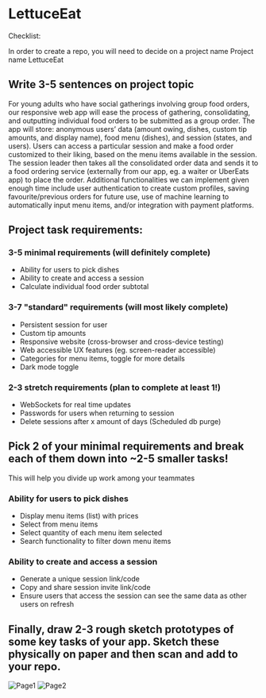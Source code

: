 # LettuceEat

Checklist:

In order to create a repo, you will need to decide on a project name
Project name LettuceEat

## Write 3-5 sentences on project topic
	
For young adults who have social gatherings involving group food orders, our responsive web app will ease the process of gathering, consolidating, and outputting individual food orders to be submitted as a group order. The app will store: anonymous users’ data (amount owing, dishes, custom tip amounts, and display name), food menu (dishes), and session (states, and users). Users can access a particular session and make a food order customized to their liking, based on the menu items available in the session. The session leader then takes all the consolidated order data and sends it to a food ordering service (externally from our app, eg. a waiter or UberEats app) to place the order. Additional functionalities we can implement given enough time include user authentication to create custom profiles, saving favourite/previous orders for future use, use of machine learning to automatically input menu items, and/or integration with payment platforms. 

## Project task requirements:
### 3-5 minimal requirements (will definitely complete)
- Ability for users to pick dishes
- Ability to create and access a session
- Calculate individual food order subtotal
### 3-7 "standard" requirements (will most likely complete)
- Persistent session for user
- Custom tip amounts 
- Responsive website (cross-browser and cross-device testing) 
- Web accessible UX features (eg. screen-reader accessible) 
- Categories for menu items, toggle for more details
- Dark mode toggle
### 2-3 stretch requirements (plan to complete at least 1!)
- WebSockets for real time updates
- Passwords for users when returning to session
- Delete sessions after x amount of days (Scheduled db purge)

## Pick 2 of your minimal requirements and break each of them down into ~2-5 smaller tasks!
This will help you divide up work among your teammates
### Ability for users to pick dishes
- Display menu items (list) with prices
- Select from menu items 
- Select quantity of each menu item selected
- Search functionality to filter down menu items
### Ability to create and access a session
- Generate a unique session link/code
- Copy and share session invite link/code
- Ensure users that access the session can see the same data as other users on refresh

## Finally, draw 2-3 rough sketch prototypes of some key tasks of your app. Sketch these physically on paper and then scan and add to your repo.
![Page1](https://user-images.githubusercontent.com/47487758/119433880-f3d2e600-bccb-11eb-8fde-30dba851e636.png)
![Page2](https://user-images.githubusercontent.com/47487758/119433882-f59ca980-bccb-11eb-9dc6-4926c90f228c.png)

